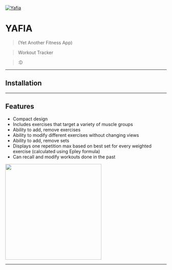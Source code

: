 <a href="https://imgur.com/aFgRRDt"><img src="https://imgur.com/aFgRRDt" title="Yafia" alt="Yafia"></a>

# YAFIA 
> (Yet Another Fitness App)

> Workout Tracker

> :D

---

## Installation


---

## Features

- Compact design
- Includes exercises that target a variety of muscle groups
- Ability to add, remove exercises
- Ability to modify different exercises without changing views
- Ability to add, remove sets
- Displays one repetition max based on best set for every weighted exercise (calculated using Epley formula)
- Can recall and modify workouts done in the past

<img src="http://g.recordit.co/fcWfbVvosu.gif" width="300">

---
